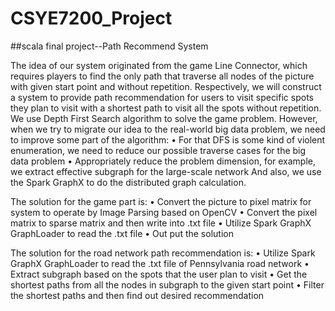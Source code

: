 # CSYE7200_Project
##scala final project--Path Recommend System

The idea of our system originated from the game Line Connector, which requires players to find the only path that traverse all nodes of the picture with given start point and without repetition. Respectively, we will construct a system to provide path recommendation for users to visit specific spots they plan to visit with a shortest path to visit all the spots without repetition.
We use Depth First Search algorithm to solve the game problem. However, when we try to migrate our idea to the real-world big data problem, we need to improve some part of the algorithm:
•	For that DFS is some kind of violent enumeration, we need to reduce our possible traverse cases for the big data problem
•	Appropriately reduce the problem dimension, for example, we extract effective subgraph for the large-scale network
And also, we use the Spark GraphX to do the distributed graph calculation.

The solution for the game part is:
•	Convert the picture to pixel matrix for system to operate by Image Parsing based on OpenCV
•	Convert the pixel matrix to sparse matrix and then write into .txt file 
•	Utilize Spark GraphX GraphLoader to read the .txt file
•	Out put the solution

The solution for the road network path recommendation is:
•	Utilize Spark GraphX GraphLoader to read the .txt file of Pennsylvania road network
•	Extract subgraph based on the spots that the user plan to visit
•	Get the shortest paths from all the nodes in subgraph to the given start point
•	Filter the shortest paths and then find out desired recommendation
